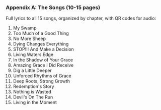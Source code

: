 ### Appendix A: The Songs (10-15 pages)

Full lyrics to all 15 songs, organized by chapter, with QR codes for audio:

1. My Swamp
2. Too Much of a Good Thing
3. No More Sheep
4. Dying Changes Everything
5. STOP!!! And Make a Decision
6. Living Waters Edge
7. In the Shadow of Your Grace
8. Amazing Grace I Did Receive
9. Dig a Little Deeper
10. Unforced Rhythms of Grace
11. Deep Roots, Strong Growth
12. Redemption's Story
13. Nothing is Wasted
14. Devil's On The Run
15. Living in the Moment

